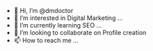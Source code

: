 - 👋 Hi, I’m @dmdoctor
- 👀 I’m interested in Digital Marketing ...
- 🌱 I’m currently learning SEO ...
- 💞️ I’m looking to collaborate on Profile creation
- 📫 How to reach me ...

<!---
dmdoctor/dmdoctor is a ✨ special ✨ repository because its `README.md` (this file) appears on your GitHub profile.
You can click the Preview link to take a look at your changes.
--->
